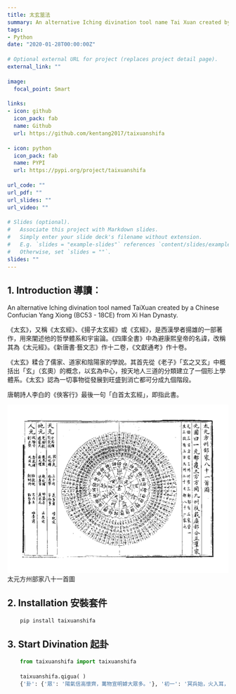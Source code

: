 ```yaml
---
title: 太玄筮法
summary: An alternative Iching divination tool name Tai Xuan created by a Chinese Confucian Yang Xiong (BC53 - 18CE) from Xi Han Dynasty.
tags:
- Python
date: "2020-01-28T00:00:00Z"

# Optional external URL for project (replaces project detail page).
external_link: ""

image:
  focal_point: Smart

links:
- icon: github
  icon_pack: fab
  name: Github
  url: https://github.com/kentang2017/taixuanshifa

- icon: python
  icon_pack: fab
  name: PYPI
  url: https://pypi.org/project/taixuanshifa

url_code: ""
url_pdf: ""
url_slides: ""
url_video: ""

# Slides (optional).
#   Associate this project with Markdown slides.
#   Simply enter your slide deck's filename without extension.
#   E.g. `slides = "example-slides"` references `content/slides/example-slides.md`.
#   Otherwise, set `slides = ""`.
slides: ""
---
```



## **1. Introduction 導讀**︰

An alternative Iching divination tool named TaiXuan created by a Chinese Confucian Yang Xiong (BC53 - 18CE) from Xi Han Dynasty.

《太玄》，又稱《太玄經》、《揚子太玄經》或《玄經》，是西漢學者揚雄的一部著作，用來闡述他的哲學體系和宇宙論。《四庫全書》中為避康熙皇帝的名諱，改稱其為《太元經》。《新唐書·藝文志》作十二卷，《文獻通考》作十卷。

《太玄》糅合了儒家、道家和陰陽家的學說。其首先從《老子》「玄之又玄」中概括出「玄」（玄奧）的概念，以玄為中心，按天地人三道的分類建立了一個形上學體系。《太玄》認為一切事物從發展到旺盛到消亡都可分成九個階段。

唐朝詩人李白的《俠客行》最後一句「白首太玄經」，即指此書。

![alt text](https://github.com/kentang2017/taixuanshifa/blob/master/data/pic.png?raw=true)
太元方州部家八十一首圖

## **2. Installation 安裝套件**

```python
	pip install taixuanshifa
```

## **3. Start Divination 起卦**
```python
	from taixuanshifa import taixuanshifa
	
	taixuanshifa.qigua( )
	{'卦': {'眾': '陽氣信高懷齊，萬物宣明嫭大眾多。'}, '初一': '冥兵始，火入耳，農輟馬穀，尸將班于田。測曰，「冥兵」之「始」、始則不臧也。', '次二': '兵無刃，師無陳，麟或賓之，溫。測曰，「兵無刃」、德服無方也。', '次三': '軍或纍車，丈人摧孥，內蹈之瑕。測曰，「軍或纍車」、廟戰內傷也。', '次四': '虎虓振廞，豹勝其祕否。測曰，「虎虓振廞」、如鷹之揚也。', '次五': '躆戰喈喈，若熊若螭。測曰，「躆戰喈喈」、恃力作王也。', '次六': '大兵雷霆，震其耳，維用詘腹。測曰，「大兵雷霆」、威震無疆也。', '次七': '旌旗絓羅，干戈蛾蛾，師孕言之，哭且䁲。測曰，「旌旗絓羅」、大恨民也。', '次八': '兵衰衰，見其病，不見輿尸。測曰，「兵衰衰」、不血刃也。', '上九': '斧刃缺，其柯折，可以止，不可以伐，往血。測曰，「刃缺」「柯折」、將不足往也。'}
	
	
```

